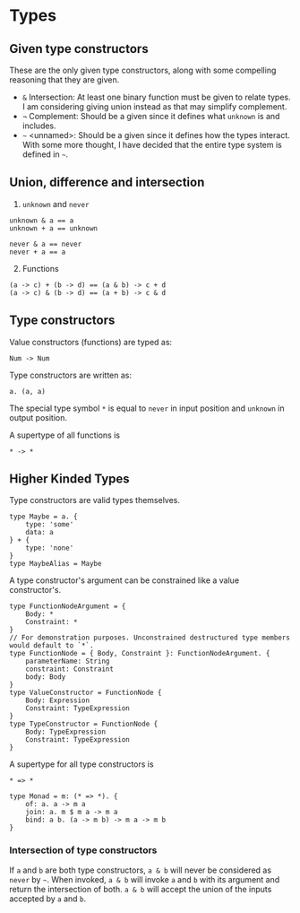 # Types

## Given type constructors
These are the only given type constructors, along with some compelling reasoning
that they are given.

- `&` Intersection: At least one binary function must be given to relate types. I am
considering giving union instead as that may simplify complement.
- `¬` Complement: Should be a given since it defines what `unknown` is and includes.
- `~` \<unnamed>: Should be a given since it defines how the types interact. With
some more thought, I have decided that the entire type system is defined in `~`.

## Union, difference and intersection
1. `unknown` and `never`
```
unknown & a == a
unknown + a == unknown

never & a == never
never + a == a
```

2. Functions
```
(a -> c) + (b -> d) == (a & b) -> c + d
(a -> c) & (b -> d) == (a + b) -> c & d
```

## Type constructors
Value constructors (functions) are typed as:
```
Num -> Num
```

Type constructors are written as:
```
a. (a, a)
```

The special type symbol `*` is equal to `never` in input position and `unknown` in output position.

A supertype of all functions is
```
* -> *
```

## Higher Kinded Types
Type constructors are valid types themselves.
```
type Maybe = a. {
    type: 'some'
    data: a
} + {
    type: 'none'
}
type MaybeAlias = Maybe
```

A type constructor's argument can be constrained like a value constructor's.
```
type FunctionNodeArgument = {
    Body: *
    Constraint: *
}
// For demonstration purposes. Unconstrained destructured type members would default to `*`.
type FunctionNode = { Body, Constraint }: FunctionNodeArgument. {
    parameterName: String
    constraint: Constraint
    body: Body
}
type ValueConstructor = FunctionNode {
    Body: Expression
    Constraint: TypeExpression
}
type TypeConstructor = FunctionNode {
    Body: TypeExpression
    Constraint: TypeExpression
}
```

A supertype for all type constructors is
```
* => *
```

```
type Monad = m: (* => *). {
    of: a. a -> m a
    join: a. m $ m a -> m a
    bind: a b. (a -> m b) -> m a -> m b
}
```

### Intersection of type constructors
If `a` and `b` are both type constructors, `a & b` will never be considered as
`never` by `~`. When invoked, `a & b` will invoke `a` and `b` with its argument
and return the intersection of both. `a & b` will accept the union of the inputs
accepted by `a` and `b`.
